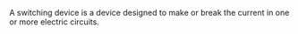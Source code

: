 ﻿A switching device is a device designed to make or break the current in one or more electric circuits.

